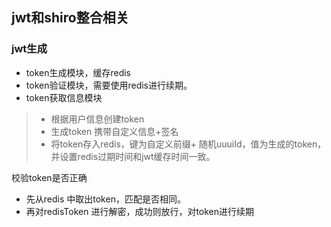 ## jwt和shiro整合相关

### jwt生成

* token生成模块，缓存redis
* token验证模块，需要使用redis进行续期。
* token获取信息模块

> * 根据用户信息创建token
> * 生成token 携带自定义信息+签名
> * 将token存入redis，键为自定义前缀+ 随机uuuiId，值为生成的token，并设置redis过期时间和jwt缓存时间一致。

校验token是否正确

* 先从redis 中取出token，匹配是否相同。
* 再对redisToken 进行解密，成功则放行，对token进行续期